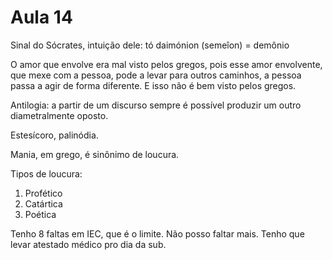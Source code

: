 Aula 14
=======

Sinal do Sócrates, intuição dele: tó daimónion (semeîon) = demônio

O amor que envolve era mal visto pelos gregos, pois esse amor envolvente, que mexe com a pessoa, pode a levar para outros caminhos, a pessoa passa a agir de forma diferente. E isso não é bem visto pelos gregos.

Antilogia: a partir de um discurso sempre é possível produzir um outro diametralmente oposto.

Estesícoro, palinódia.

Mania, em grego, é sinônimo de loucura.

Tipos de loucura:

1. Profético
2. Catártica
3. Poética

Tenho 8 faltas em IEC, que é o limite. Não posso faltar mais. Tenho que levar atestado médico pro dia da sub.